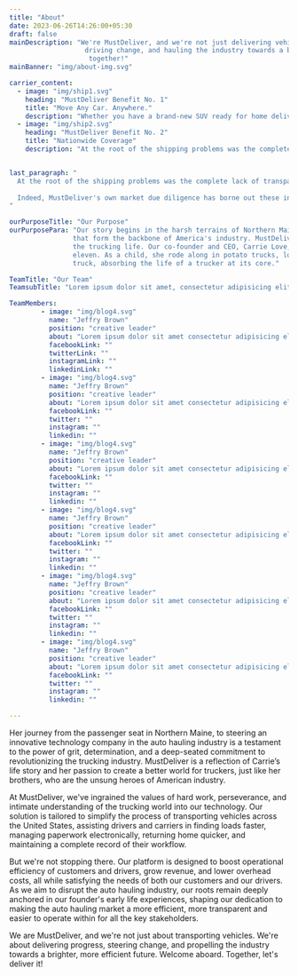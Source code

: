 ```yaml
---
title: "About"
date: 2023-06-26T14:26:00+05:30
draft: false
mainDescription: "We're MustDeliver, and we're not just delivering vehicles. We're delivering progress,
                   driving change, and hauling the industry towards a better, brighter future. Let's deliver it
                    together!"
mainBanner: "img/about-img.svg"

carrier_content:
  - image: "img/ship1.svg"
    heading: "MustDeliver Benefit No. 1"
    title: "Move Any Car. Anywhere."
    description: "Whether you have a brand-new SUV ready for home delivery, an exotic supercar going to auction, or a lease return that needs to be picked up, MustDeliver can help you move it."
  - image: "img/ship2.svg"
    heading: "MustDeliver Benefit No. 2"
    title: "Nationwide Coverage"
    description: "At the root of the shipping problems was the complete lack of transparency and communication between the shipper and the driver caused by the third-party broker. The founders observed that the communication barriers between shippers and drivers and the lack of shipment visibility were central contributing factors in each of the dozens of failed deliveries.\n\nIndeed, MustDeliver's own market due diligence has borne out these initial observations: the lack of transparency between shippers, truck drivers, and freight brokers leads directly to service failures and high levels of distrust and dissatisfaction, especially between shipping clients and truck drivers."


last_paragraph: "
  At the root of the shipping problems was the complete lack of transparency and communication between the shipper and the driver caused by the third-party broker. The founders observed that the communication barriers between shippers and drivers and the lack of shipment visibility were central contributing factors in each of the dozens of failed deliveries.
  
  Indeed, MustDeliver's own market due diligence has borne out these initial observations: the lack of transparency between shippers, truck drivers, and freight brokers leads directly to service failures and high levels of distrust and dissatisfaction, especially between shipping clients and truck drivers.
"

ourPurposeTitle: "Our Purpose"
ourPurposePara: "Our story begins in the harsh terrains of Northern Maine, amidst the gritty trucking communities
                that form the backbone of America's industry. MustDeliver is the brainchild of a leader who's lived
                the trucking life. Our co-founder and CEO, Carrie Love, is the youngest sibling in a family of
                eleven. As a child, she rode along in potato trucks, logging trucks, and even the occasional dump
                truck, absorbing the life of a trucker at its core."

TeamTitle: "Our Team"
TeamsubTitle: "Lorem ipsum dolor sit amet, consectetur adipisicing elit."

TeamMembers: 
        - image: "img/blog4.svg"
          name: "Jeffry Brown"
          position: "creative leader"
          about: "Lorem ipsum dolor sit amet consectetur adipisicing elit. Nemo tenetur fuga aliquam!"
          facebookLink: ""
          twitterLink: ""
          instagramLink: ""
          linkedinLink: ""
        - image: "img/blog4.svg"
          name: "Jeffry Brown"
          position: "creative leader"
          about: "Lorem ipsum dolor sit amet consectetur adipisicing elit. Nemo tenetur fuga aliquam!"
          facebookLink: ""
          twitter: ""
          instagram: ""
          linkedin: ""
        - image: "img/blog4.svg"
          name: "Jeffry Brown"
          position: "creative leader"
          about: "Lorem ipsum dolor sit amet consectetur adipisicing elit. Nemo tenetur fuga aliquam!"
          facebookLink: ""
          twitter: ""
          instagram: ""
          linkedin: ""
        - image: "img/blog4.svg"
          name: "Jeffry Brown"
          position: "creative leader"
          about: "Lorem ipsum dolor sit amet consectetur adipisicing elit. Nemo tenetur fuga aliquam!"
          facebookLink: ""
          twitter: ""
          instagram: ""
          linkedin: ""
        - image: "img/blog4.svg"
          name: "Jeffry Brown"
          position: "creative leader"
          about: "Lorem ipsum dolor sit amet consectetur adipisicing elit. Nemo tenetur fuga aliquam!"
          facebookLink: ""
          twitter: ""
          instagram: ""
          linkedin: ""
        - image: "img/blog4.svg"
          name: "Jeffry Brown"
          position: "creative leader"
          about: "Lorem ipsum dolor sit amet consectetur adipisicing elit. Nemo tenetur fuga aliquam!"
          facebookLink: ""
          twitter: ""
          instagram: ""
          linkedin: ""

---
```



  Her journey from the passenger seat in Northern Maine, to steering an innovative technology
  company in the auto hauling industry is a testament to the power of grit, determination, and a
  deep-seated commitment to revolutionizing the trucking industry. MustDeliver is a reflection of
  Carrie’s life story and her passion to create a better world for truckers, just like her
  brothers, who are the unsung heroes of American industry. 

  At MustDeliver, we've ingrained the values of hard work, perseverance, and intimate
  understanding of the trucking world into our technology. Our solution is tailored to simplify
  the process of transporting vehicles across the United States, assisting drivers and carriers in
  finding loads faster, managing paperwork electronically, returning home quicker, and maintaining
  a complete record of their workflow. 

  But we're not stopping there. Our platform is designed to boost operational efficiency of
  customers and drivers, grow revenue, and lower overhead costs, all while satisfying the needs of
  both our customers and our drivers. As we aim to disrupt the auto hauling industry, our roots
  remain deeply anchored in our founder's early life experiences, shaping our dedication to making
  the auto hauling market a more efficient, more transparent and easier to operate within for all
  the key stakeholders. 

  We are MustDeliver, and we're not just about transporting vehicles. We're about delivering
  progress, steering change, and propelling the industry towards a brighter, more efficient
  future. Welcome aboard. Together, let's deliver it!